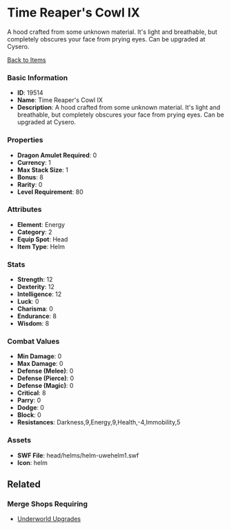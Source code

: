# Time Reaper's Cowl IX

A hood crafted from some unknown material. It's light and breathable, but completely obscures your face from prying eyes. Can be upgraded at Cysero.

[Back to Items](../items.md)

### Basic Information

- **ID**: 19514
- **Name**: Time Reaper&#039;s Cowl IX
- **Description**: A hood crafted from some unknown material. It&#039;s light and breathable, but completely obscures your face from prying eyes. Can be upgraded at Cysero.

### Properties

- **Dragon Amulet Required**: 0
- **Currency**: 1
- **Max Stack Size**: 1
- **Bonus**: 8
- **Rarity**: 0
- **Level Requirement**: 80

### Attributes

- **Element**: Energy
- **Category**: 2
- **Equip Spot**: Head
- **Item Type**: Helm

### Stats

- **Strength**: 12
- **Dexterity**: 12
- **Intelligence**: 12
- **Luck**: 0
- **Charisma**: 0
- **Endurance**: 8
- **Wisdom**: 8

### Combat Values

- **Min Damage**: 0
- **Max Damage**: 0
- **Defense (Melee)**: 0
- **Defense (Pierce)**: 0
- **Defense (Magic)**: 0
- **Critical**: 8
- **Parry**: 0
- **Dodge**: 0
- **Block**: 0
- **Resistances**: Darkness,9,Energy,9,Health,-4,Immobility,5

### Assets

- **SWF File**: head/helms/helm-uwehelm1.swf
- **Icon**: helm

## Related

### Merge Shops Requiring

- [Underworld Upgrades](../merge-shops/319-underworld-upgrades.md)


